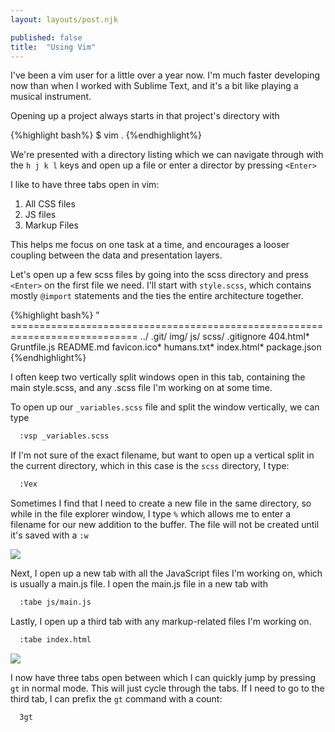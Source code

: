 ```yaml
---
layout: layouts/post.njk

published: false
title:  "Using Vim"
---
```


I've been a vim user for a little over a year now. I'm much faster developing now than when I worked with Sublime Text, and it's a bit like playing a musical instrument. 

Opening up a project always starts in that project's directory with

{%highlight bash%}
$ vim .
{%endhighlight%}

We're presented with a directory listing which we can navigate through with the `h j k l` keys and open up a file or enter a director by pressing `<Enter>`

I like to have three tabs open in vim:

1. All CSS files
2. JS files
3. Markup Files

This helps me focus on one task at a time, and encourages a looser coupling between the data and presentation layers.

Let's open up a few scss files by going into the scss directory and press `<Enter>` on the first file we need. I'll start with `style.scss`, which contains mostly `@import` statements and the ties the entire architecture together. 

{%highlight bash%}
" ============================================================================
../
.git/
img/
js/
scss/
.gitignore
404.html*
Gruntfile.js
README.md
favicon.ico*
humans.txt*
index.html*
package.json
{%endhighlight%}

I often keep two vertically split windows open in this tab, containing the main style.scss, and any .scss file I'm working on at some time.

To open up our `_variables.scss` file and split the window vertically, we can type 

```bash
  :vsp _variables.scss
```

If I'm not sure of the exact filename, but want to open up a vertical split in the current directory, which in this case is the `scss` directory, I type:

```bash
  :Vex
```

Sometimes I find that I need to create a new file in the same directory, so while in the file explorer window, I type `%` which allows me to enter a filename for our new addition to the buffer. The file will not be created until it's saved with a `:w`

<img src='/img/vim1.png' style='max-width:100%;'>

Next, I open up a new tab with all the JavaScript files I'm working on, which is usually a main.js file. I open the main.js file in a new tab with 

```bash
  :tabe js/main.js
```

Lastly, I open up a third tab with any markup-related files I'm working on. 


```bash
  :tabe index.html
```

<img src='/img/vim2.png' style='max-width:100%;'>

I now have three tabs open between which I can quickly jump by pressing `gt` in normal mode. This will just cycle through the tabs. If I need to go to the third tab, I can prefix the `gt` command with a count:


```bash
  3gt
```



